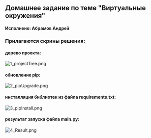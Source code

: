 ## Домашнее задание по теме "Виртуальные окружения"

#### Исполнено: Абрамов Андрей

### Прилагаются скрины решения:

#### дерево проекта:
![1_projectTree.png]()

#### обновление pip:
![2_pipUpgrade.png]()

#### инсталляция библиотек из файла requirements.txt:
![3_pipInstall.png]()

#### результат запуска файла main.py:
![4_Result.png]()